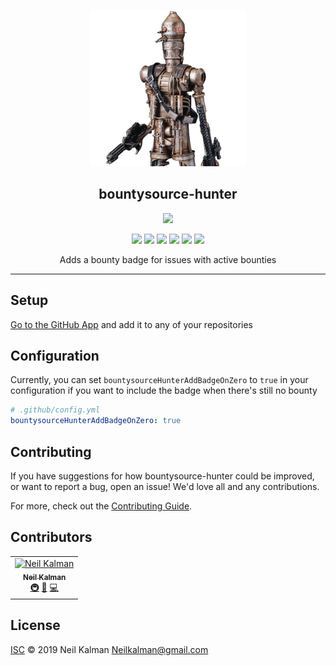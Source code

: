 <p align="center">
  <a href="https://github/apps/bountysource-hunter" target="blank"><img src="avatar.jpg" width="250" ></a>
  <h2 align="center">
    bountysource-hunter
  </h2>
</p>
<p align="center">
  <a href="https://probot.github.io/"><img src="https://img.shields.io/badge/Probot-b33p-00B0D8.svg?style=for-the-badge&logo=probot&logoColor=white"></a>
</p>
<p align="center">
  <a href="https://github.com/semantic-release/semantic-release"><img src="https://img.shields.io/badge/%20%20%F0%9F%93%A6%F0%9F%9A%80-semantic--release-e10079.svg"></a>
  <a href="https://greenkeeper.io/"><img src="https://img.shields.io/badge/greenkeeper-enabled-brightgreen.svg"></a>
  <a href="https://travis-ci.org/Kibibit/bountysource-hunter"><img src="https://travis-ci.org/Kibibit/bountysource-hunter.svg?branch=master"></a>
  <a href="https://coveralls.io/github/Kibibit/bountysource-hunter?branch=master"><img src="https://coveralls.io/repos/github/Kibibit/bountysource-hunter/badge.svg?branch=master"></a>
  <a href="#contributors"><img src="https://img.shields.io/badge/all_contributors-1-orange.svg"></a>
  <a href="https://salt.bountysource.com/teams/kibibit"><img src="https://img.shields.io/endpoint.svg?url=https://monthly-salt.now.sh&style=flat-square"></a>
</p>
<p align="center">
  Adds a bounty badge for issues with active bounties
</p>
<hr>

## Setup

[Go to the GitHub App](https://github.com/apps/bountysource-hunter) and add it to any of your repositories

## Configuration

Currently, you can set `bountysourceHunterAddBadgeOnZero` to `true` in your configuration if you want to include the badge when there's still no bounty

```yml
# .github/config.yml
bountysourceHunterAddBadgeOnZero: true

```

## Contributing

If you have suggestions for how bountysource-hunter could be improved, or want to report a bug, open an issue! We'd love all and any contributions.

For more, check out the [Contributing Guide](CONTRIBUTING.md).

## Contributors

<!-- ALL-CONTRIBUTORS-LIST:START - Do not remove or modify this section -->
<!-- prettier-ignore -->
<table><tr><td align="center"><a href="https://github.com/Thatkookooguy"><img src="https://avatars0.githubusercontent.com/u/10427304?s=460&v=4" width="100px;" alt="Neil Kalman"/><br /><sub><b>Neil Kalman</b></sub></a><br /><a href="#infra-Thatkookooguy" title="Infrastructure (Hosting, Build-Tools, etc)">🚇</a> <a href="#design-Thatkookooguy" title="Design">🎨</a> <a href="https://github.com/kibibit/bountysource-hunter/commits?author=Thatkookooguy" title="Code">💻</a></td></tr></table>

<!-- ALL-CONTRIBUTORS-LIST:END -->

## License

[ISC](LICENSE) © 2019 Neil Kalman <Neilkalman@gmail.com>
